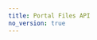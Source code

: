 ```yaml
---
title: Portal Files API
no_version: true
---
```


<script src="https://unpkg.com/@stoplight/elements/web-components.min.js"></script>

<link rel="stylesheet" href="https://unpkg.com/@stoplight/elements/styles.min.css">

<elements-api
  apiDescriptionUrl="http://docs.konghq.com/api/developer-portal.json"
  router="hash"
/>
